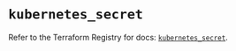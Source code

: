 # `kubernetes_secret`

Refer to the Terraform Registry for docs: [`kubernetes_secret`](https://registry.terraform.io/providers/hashicorp/kubernetes/2.25.2/docs/resources/secret).
